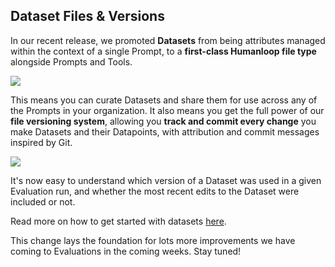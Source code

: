 ## Dataset Files & Versions

In our recent release, we promoted **Datasets** from being attributes managed within the context of a single Prompt, to a **first-class Humanloop file type** alongside Prompts and Tools.

<img src="../../../assets/images/66fa94c-image.png" />

This means you can curate Datasets and share them for use across any of the Prompts in your organization. It also means you get the full power of our **file versioning system**, allowing you **track and commit every change** you make Datasets and their Datapoints, with attribution and commit messages inspired by Git.

<img src="../../../assets/images/eb07874-dataset-commit-message.png" />

It's now easy to understand which version of a Dataset was used in a given Evaluation run, and whether the most recent edits to the Dataset were included or not.

Read more on how to get started with datasets [here](/docs/guides/datasets).

This change lays the foundation for lots more improvements we have coming to Evaluations in the coming weeks. Stay tuned!
